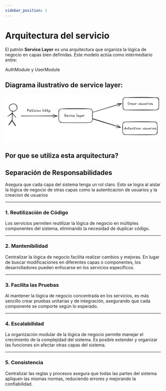 ```yaml
---
sidebar_position: 1
---
```


# Arquitectura del servicio

El patrón **Service Layer** es una arquitectura que organiza la lógica de negocio en capas bien definidas. Este modelo actúa como intermediario entre:

AuthModule y UserModule

## Diagrama ilustrativo de service layer:

![Diagrama Ilustrativo de service layer](../../../static/auth-img/ServiceLayer.png)

## Por que se utiliza esta arquitectura?

## **Separación de Responsabilidades**
Asegura que cada capa del sistema tenga un rol claro. Esto se logra al aislar la lógica de negocio de otras capas como la autenticacion de usuarios y la creacion de usuarios

---

### **1. Reutilización de Código**
Los servicios permiten reutilizar la lógica de negocio en múltiples componentes del sistema, eliminando la necesidad de duplicar código.

---

### **2. Mantenibilidad**
Centralizar la lógica de negocio facilita realizar cambios y mejoras. En lugar de buscar modificaciones en diferentes capas o componentes, los desarrolladores pueden enfocarse en los servicios específicos.

---

### **3. Facilita las Pruebas**
Al mantener la lógica de negocio concentrada en los servicios, es más sencillo crear pruebas unitarias y de integración, asegurando que cada componente se comporte según lo esperado.

---

### **4. Escalabilidad**
La organización modular de la lógica de negocio permite manejar el crecimiento de la complejidad del sistema. Es posible extender y organizar las funciones sin afectar otras capas del sistema.

---

### **5. Consistencia**
Centralizar las reglas y procesos asegura que todas las partes del sistema apliquen las mismas normas, reduciendo errores y mejorando la confiabilidad.
